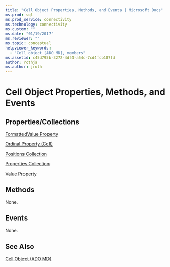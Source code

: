 ```yaml
---
title: "Cell Object Properties, Methods, and Events | Microsoft Docs"
ms.prod: sql
ms.prod_service: connectivity
ms.technology: connectivity
ms.custom: ""
ms.date: "01/19/2017"
ms.reviewer: ""
ms.topic: conceptual
helpviewer_keywords: 
  - "Cell object [ADO MD], members"
ms.assetid: c45d795b-3272-4df4-a54c-7cd4fcb187fd
author: rothja
ms.author: jroth
---
```

# Cell Object Properties, Methods, and Events
## Properties/Collections  
 [FormattedValue Property](../../../ado/reference/ado-md-api/formattedvalue-property-ado-md.md)  
  
 [Ordinal Property (Cell)](../../../ado/reference/ado-md-api/ordinal-property-ado-md-cell.md)  
  
 [Positions Collection](../../../ado/reference/ado-md-api/positions-collection-ado-md.md)  
  
 [Properties Collection](../../../ado/reference/ado-api/properties-collection-ado.md)  
  
 [Value Property](../../../ado/reference/ado-md-api/value-property-ado-md.md)  
  
## Methods  
 None.  
  
## Events  
 None.  
  
## See Also  
 [Cell Object (ADO MD)](../../../ado/reference/ado-md-api/cell-object-ado-md.md)
